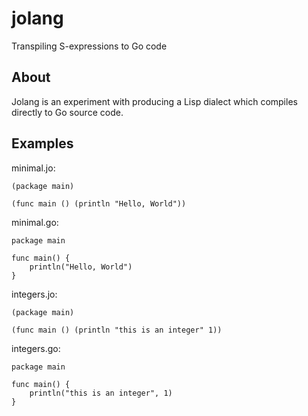 # jolang
Transpiling S-expressions to Go code

## About

Jolang is an experiment with producing a Lisp dialect which compiles directly to Go source code.

## Examples

minimal.jo:
```
(package main)

(func main () (println "Hello, World"))
```

minimal.go:
```
package main

func main() {
	println("Hello, World")
}
```

integers.jo:
```
(package main)

(func main () (println "this is an integer" 1))
```

integers.go:
```
package main

func main() {
	println("this is an integer", 1)
}
```
